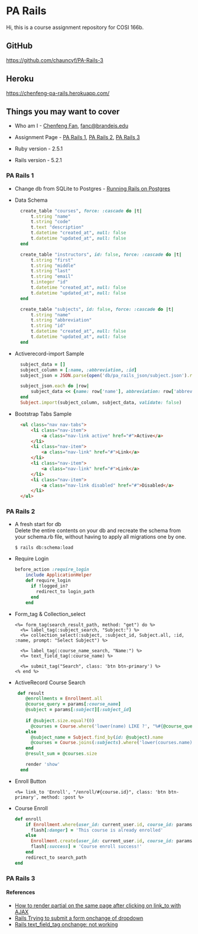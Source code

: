# PA Rails
Hi, this is a course assignment repository for COSI 166b.

## GitHub
https://github.com/chauncyf/PA-Rails-3

## Heroku
 https://chenfeng-pa-rails.herokuapp.com/

## Things you may want to cover

* Who am I - [Chenfeng Fan](https://github.com/chauncyf),  <fanc@brandeis.edu>

* Assignment Page - [PA Rails 1](http://cosi166b.s3-website-us-west-2.amazonaws.com/content/topics/pa/pa_rails_1.md/), [PA Rails 2](http://cosi166b.s3-website-us-west-2.amazonaws.com/content/topics/pa/pa_rails_2.md/), [PA Rails 3](http://cosi166b.s3-website-us-west-2.amazonaws.com/content/topics/pa/pa_rails_3.md/)

* Ruby version - 2.5.1 

* Rails version - 5.2.1

### PA Rails 1

* Change db from SQLite to Postgres - [Running Rails on Postgres](https://devcenter.heroku.com/articles/sqlite3#running-rails-on-postgres)

* Data Schema
  ```ruby
    create_table "courses", force: :cascade do |t|
        t.string "name"
        t.string "code"
        t.text "description"
        t.datetime "created_at", null: false
        t.datetime "updated_at", null: false
    end

    create_table "instructors", id: false, force: :cascade do |t|
        t.string "first"
        t.string "middle"
        t.string "last"
        t.string "email"
        t.integer "id"
        t.datetime "created_at", null: false
        t.datetime "updated_at", null: false
    end

    create_table "subjects", id: false, force: :cascade do |t|
        t.string "name"
        t.string "abbreviation"
        t.string "id"
        t.datetime "created_at", null: false
        t.datetime "updated_at", null: false
    end
  ```

* Activerecord-import Sample
  ``` ruby
    subject_data = []
    subject_column = [:name, :abbreviation, :id]
    subject_json = JSON.parse(open('db/pa_rails_json/subject.json').read)

    subject_json.each do |row|
        subject_data << {name: row['name'], abbreviation: row['abbreviation'], id: row['id']}
    end
    Subject.import(subject_column, subject_data, validate: false)
  ```

* Bootstrap Tabs Sample
  ``` html
    <ul class="nav nav-tabs">
        <li class="nav-item">
            <a class="nav-link active" href="#">Active</a>
        </li>
        <li class="nav-item">
            <a class="nav-link" href="#">Link</a>
        </li>
        <li class="nav-item">
            <a class="nav-link" href="#">Link</a>
        </li>
        <li class="nav-item">
            <a class="nav-link disabled" href="#">Disabled</a>
        </li>
    </ul>
  ```
  
### PA Rails 2

* A fresh start for db  
    Delete the entire contents on your db and recreate the schema from your schema.rb file, without having to apply all migrations one by one.
    ```
    $ rails db:schema:load
    ``` 
    
* Require Login
    ``` ruby
    before_action :require_login
        include ApplicationHelper
        def require_login
          if !logged_in?
            redirect_to login_path
          end
        end
    ```

* Form_tag & Collection_select 
    ``` erb
    <%= form_tag(search_result_path, method: "get") do %>
      <%= label_tag(:subject_search, "Subject:") %>
      <%= collection_select(:subject, :subject_id, Subject.all, :id, :name, prompt: "Select Subject") %>
    
      <%= label_tag(:course_name_search, "Name:") %>
      <%= text_field_tag(:course_name) %>
    
      <%= submit_tag("Search", class: 'btn btn-primary') %>
    <% end %>
    ```

* ActiveRecord Course Search
    ``` ruby
     def result
        @enrollments = Enrollment.all
        @course_query = params[:course_name]
        @subject = params[:subject][:subject_id]
        
        if @subject.size.equal?(0)
          @courses = Course.where('lower(name) LIKE ?', "%#{@course_query.downcase}%")
        else
          @subject_name = Subject.find_by(id: @subject).name
          @courses = Course.joins(:subjects).where('lower(courses.name) LIKE ? AND subjects.id = ?', "%#{@course_query.downcase}%", @subject)
        end
        @result_sum = @courses.size
    
        render 'show'
      end
    ```   
   
* Enroll Button
    ``` erb
    <%= link_to 'Enroll', "/enroll/#{course.id}", class: 'btn btn-primary', method: :post %>
    ```
 
* Course Enroll
    ``` ruby
    def enroll
        if Enrollment.where(user_id: current_user.id, course_id: params[:course_id]).size >= 1
          flash[:danger] = 'This course is already enrolled'
        else
          Enrollment.create(user_id: current_user.id, course_id: params[:course_id])
          flash[:success] = 'Course enroll success!'
        end
        redirect_to search_path
    end
    ```
    
### PA Rails 3

#### References
* [How to render partial on the same page after clicking on link_to with AJAX](https://stackoverflow.com/questions/35899433/how-to-render-partial-on-the-same-page-after-clicking-on-link-to-with-ajax)
* [Rails Trying to submit a form onchange of dropdown](https://stackoverflow.com/questions/6959481/rails-trying-to-submit-a-form-onchange-of-dropdown?answertab=active#tab-top)
* [Rails text_field_tag onchange: not working](https://stackoverflow.com/questions/22971453/rails-text-field-tag-onchange-not-working)